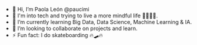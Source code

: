 - 👋 Hi, I’m Paola León @paucimi
- 👀 I'm into tech and trying to live a more mindful life 🫱🏽‍🫲🏽.
- 🌱 I’m currently learning Big Data, Data Science, Machine Learning & IA.
- 💞️ I’m looking to collaborate on projects and learn.
- ⚡ Fun fact: I do skateboarding 🔥🛹🔥

<!---
paucimi/paucimi is a ✨ special ✨ repository because its `README.md` (this file) appears on your GitHub profile.
You can click the Preview link to take a look at your changes.
--->
